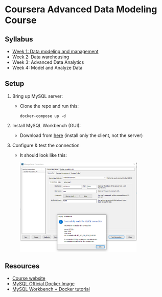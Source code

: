 # Coursera Advanced Data Modeling Course

## Syllabus
- [Week 1: Data modeling and management](./notes.md#week-1-data-modeling-and-management)
- Week 2: Data warehousing
- Week 3: Advanced Data Analytics
- Week 4: Model and Analyze Data

## Setup

1. Bring up MySQL server:
    - Clone the repo and run this:
        ```
        docker-compose up -d
        ```

2. Install MySQL Workbench (GUI): 
    - Download from [here](https://dev.mysql.com/downloads/workbench/) (install only the client, not the server)


3. Configure & test the connection 
    - It should look like this:

        <img src="./img/connection.png" width="80%">

    
## Resources
- [Course website](https://www.coursera.org/learn/advanced-data-modeling)
- [MySQL Official Docker Image](https://hub.docker.com/_/mysql)
- [MySQL Workbench + Docker tutorial](https://www.youtube.com/watch?v=kphq2TsVRIs)
